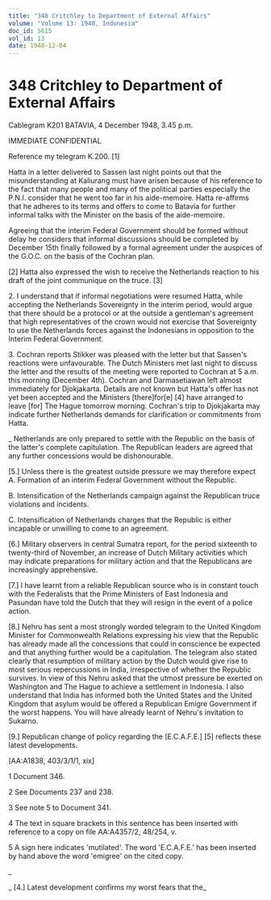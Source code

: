 ```yaml
---
title: "348 Critchley to Department of External Affairs"
volume: "Volume 13: 1948, Indonesia"
doc_id: 5615
vol_id: 13
date: 1948-12-04
---
```


# 348 Critchley to Department of External Affairs

Cablegram K201 BATAVIA, 4 December 1948, 3.45 p.m.

IMMEDIATE CONFIDENTIAL

Reference my telegram K.200. [1]

Hatta in a letter delivered to Sassen last night points out that the misunderstanding at Kaliurang must have arisen because of his reference to the fact that many people and many of the political parties especially the P.N.I. consider that he went too far in his aide-memoire. Hatta re-affirms that he adheres to its terms and offers to come to Batavia for further informal talks with the Minister on the basis of the aide-memoire.

Agreeing that the interim Federal Government should be formed without delay he considers that informal discussions should be completed by December 15th finally followed by a formal agreement under the auspices of the G.O.C. on the basis of the Cochran plan.

[2] Hatta also expressed the wish to receive the Netherlands reaction to his draft of the joint communique on the truce. [3]

2\. I understand that if informal negotiations were resumed Hatta, while accepting the Netherlands Sovereignty in the interim period, would argue that there should be a protocol or at the outside a gentleman's agreement that high representatives of the crown would not exercise that Sovereignty to use the Netherlands forces against the Indonesians in opposition to the Interim Federal Government.

3\. Cochran reports Stikker was pleased with the letter but that Sassen's reactions were unfavourable. The Dutch Ministers met last night to discuss the letter and the results of the meeting were reported to Cochran at 5 a.m. this morning (December 4th). Cochran and Darmasetiawan left almost immediately for Djokjakarta. Details are not known but Hatta's offer has not yet been accepted and the Ministers [there]for[e] [4] have arranged to leave [for] The Hague tomorrow morning. Cochran's trip to Djokjakarta may indicate further Netherlands demands for clarification or commitments from Hatta.

_ Netherlands are only prepared to settle with the Republic on the basis of the latter's complete capitulation. The Republican leaders are agreed that any further concessions would be dishonourable.

[5.] Unless there is the greatest outside pressure we may therefore expect A. Formation of an interim Federal Government without the Republic.

B. Intensification of the Netherlands campaign against the Republican truce violations and incidents.

C. Intensification of Netherlands charges that the Republic is either incapable or unwilling to come to an agreement.

[6.] Military observers in central Sumatra report, for the period sixteenth to twenty-third of November, an increase of Dutch Military activities which may indicate preparations for military action and that the Republicans are increasingly apprehensive.

[7.] I have learnt from a reliable Republican source who is in constant touch with the Federalists that the Prime Ministers of East Indonesia and Pasundan have told the Dutch that they will resign in the event of a police action.

[8.] Nehru has sent a most strongly worded telegram to the United Kingdom Minister for Commonwealth Relations expressing his view that the Republic has already made all the concessions that could in conscience be expected and that anything further would be a capitulation. The telegram also stated clearly that resumption of military action by the Dutch would give rise to most serious repercussions in India, irrespective of whether the Republic survives. In view of this Nehru asked that the utmost pressure be exerted on Washington and The Hague to achieve a settlement in Indonesia. I also understand that India has informed both the United States and the United Kingdom that asylum would be offered a Republican Emigre Government if the worst happens. You will have already learnt of Nehru's invitation to Sukarno.

[9.] Republican change of policy regarding the [E.C.A.F.E.] [5] reflects these latest developments.

[AA:A1838, 403/3/1/1, xix]

1 Document 346.

2 See Documents 237 and 238.

3 See note 5 to Document 341.

4 The text in square brackets in this sentence has been inserted with reference to a copy on file AA:A4357/2, 48/254, v.

5 A sign here indicates 'mutilated'. The word 'E.C.A.F.E.' has been inserted by hand above the word 'emigree' on the cited copy.

_

_ [4.] Latest development confirms my worst fears that the_
